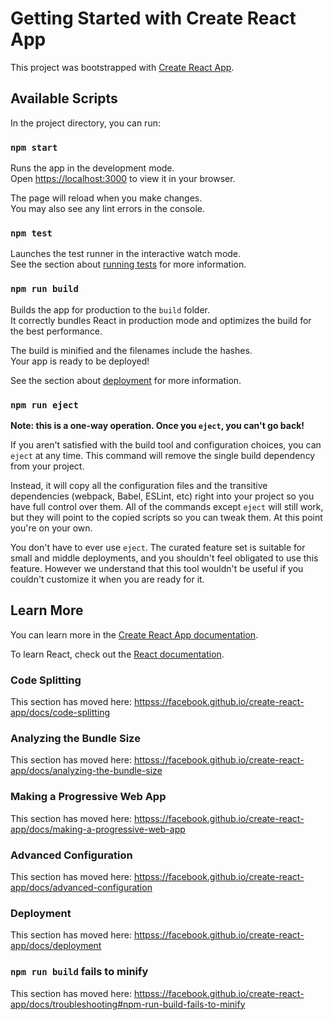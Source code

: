 # Getting Started with Create React App

This project was bootstrapped with [Create React App](httpss://github.com/facebook/create-react-app).

## Available Scripts

In the project directory, you can run:

### `npm start`

Runs the app in the development mode.\
Open [https://localhost:3000](https://localhost:3000) to view it in your browser.

The page will reload when you make changes.\
You may also see any lint errors in the console.

### `npm test`

Launches the test runner in the interactive watch mode.\
See the section about [running tests](httpss://facebook.github.io/create-react-app/docs/running-tests) for more information.

### `npm run build`

Builds the app for production to the `build` folder.\
It correctly bundles React in production mode and optimizes the build for the best performance.

The build is minified and the filenames include the hashes.\
Your app is ready to be deployed!

See the section about [deployment](httpss://facebook.github.io/create-react-app/docs/deployment) for more information.

### `npm run eject`

**Note: this is a one-way operation. Once you `eject`, you can't go back!**

If you aren't satisfied with the build tool and configuration choices, you can `eject` at any time. This command will remove the single build dependency from your project.

Instead, it will copy all the configuration files and the transitive dependencies (webpack, Babel, ESLint, etc) right into your project so you have full control over them. All of the commands except `eject` will still work, but they will point to the copied scripts so you can tweak them. At this point you're on your own.

You don't have to ever use `eject`. The curated feature set is suitable for small and middle deployments, and you shouldn't feel obligated to use this feature. However we understand that this tool wouldn't be useful if you couldn't customize it when you are ready for it.

## Learn More

You can learn more in the [Create React App documentation](httpss://facebook.github.io/create-react-app/docs/getting-started).

To learn React, check out the [React documentation](httpss://reactjs.org/).

### Code Splitting

This section has moved here: [httpss://facebook.github.io/create-react-app/docs/code-splitting](httpss://facebook.github.io/create-react-app/docs/code-splitting)

### Analyzing the Bundle Size

This section has moved here: [httpss://facebook.github.io/create-react-app/docs/analyzing-the-bundle-size](httpss://facebook.github.io/create-react-app/docs/analyzing-the-bundle-size)

### Making a Progressive Web App

This section has moved here: [httpss://facebook.github.io/create-react-app/docs/making-a-progressive-web-app](httpss://facebook.github.io/create-react-app/docs/making-a-progressive-web-app)

### Advanced Configuration

This section has moved here: [httpss://facebook.github.io/create-react-app/docs/advanced-configuration](httpss://facebook.github.io/create-react-app/docs/advanced-configuration)

### Deployment

This section has moved here: [httpss://facebook.github.io/create-react-app/docs/deployment](httpss://facebook.github.io/create-react-app/docs/deployment)

### `npm run build` fails to minify

This section has moved here: [httpss://facebook.github.io/create-react-app/docs/troubleshooting#npm-run-build-fails-to-minify](httpss://facebook.github.io/create-react-app/docs/troubleshooting#npm-run-build-fails-to-minify)
